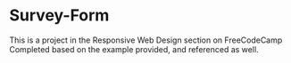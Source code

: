 # Survey-Form

This is a project in the Responsive Web Design section on FreeCodeCamp
Completed based on the example provided, and referenced as well.
